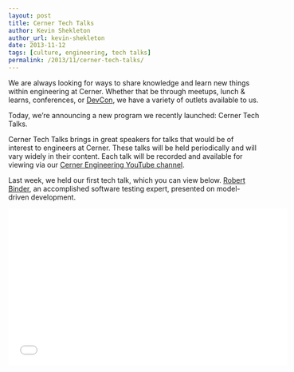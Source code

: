 ```yaml
---
layout: post
title: Cerner Tech Talks
author: Kevin Shekleton
author_url: kevin-shekleton
date: 2013-11-12
tags: [culture, engineering, tech talks]
permalink: /2013/11/cerner-tech-talks/
---
```


We are always looking for ways to share knowledge and learn new things within engineering at Cerner. Whether that be through meetups, lunch & learns, conferences, or [DevCon](http://engineering.cerner.com/2013/08/devcon/), we have a variety of outlets available to us.

Today, we’re announcing a new program we recently launched: Cerner Tech Talks.

Cerner Tech Talks brings in great speakers for talks that would be of interest to engineers at Cerner. These talks will be held periodically and will vary widely in their content. Each talk will be recorded and available for viewing via our [Cerner Engineering YouTube channel](http://www.youtube.com/user/CernerEng).

Last week, we held our first tech talk, which you can view below. [Robert Binder](http://www.robertvbinder.com/), an accomplished software testing expert, presented on model-driven development.

<iframe width="560" height="315" src="//www.youtube.com/embed/OSlm6F8YmKc" frameborder="0" allowfullscreen></iframe>
